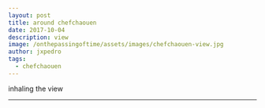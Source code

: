 ```yaml
---
layout: post
title: around chefchaouen
date: 2017-10-04
description: view
image: /onthepassingoftime/assets/images/chefchaouen-view.jpg
author: jxpedro
tags: 
  - chefchaouen
---
```

<p >inhaling the view</p>

<p></p>

<hr/>
